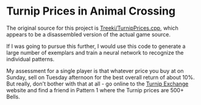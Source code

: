 # Turnip Prices in Animal Crossing

The original source for this project is [Treeki/TurnipPrices.cpp](https://gist.github.com/Treeki/85be14d297c80c8b3c0a76375743325b), which appears to be a disassembled version of the actual game source.

If I was going to pursue this further, I would use this code to generate a large number of exemplars and train a neural network to recognize the individual patterns.

My assessment for a single player is that whatever price you buy at on Sunday, sell on Tuesday afternoon for the best overall return of about 10%. But really, don't bother with that at all - go online to the [Turnip Exchange](https://turnip.exchange) website and find a friend in Pattern 1 where the Turnip prices are 500+ Bells.   
